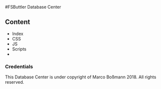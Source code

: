 #FSButtler Database Center

## Content

- Index
- CSS
- JS
- Scripts
- 

### Credentials

This Database Center is under copyright of Marco Boßmann 2018. All rights reserved.


